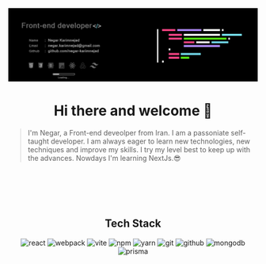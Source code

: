 <img src="/git-cover2.jpg"/>

<h1 align="center">Hi there and welcome 👋</h1> 

> I'm Negar, a Front-end deveolper from Iran. I am a passoniate self-taught developer. I am always eager to learn new technologies, new techniques and improve my skills. I try my level best to keep up with the advances. Nowdays I'm learning NextJs.😎

<br/>
<br/>
<br/>
<br/>

<h2 align="center">Tech Stack</h2> 

<section align="center">
  
![react](https://camo.githubusercontent.com/631c168ca72260cdd6493575529ae23230c7f09c0b3df7ab90ffc51facde305a/68747470733a2f2f696d672e736869656c64732e696f2f7374617469632f76313f6c6f676f3d7265616374266c6162656c3d266d6573736167653d526561637426636f6c6f723d324433333342266c6f676f57696474683d3230266c6f676f436f6c6f723d454545267374796c653d666c61742d737175617265)
![webpack](https://camo.githubusercontent.com/f6c6fb8739cfb7456e7d5365aa5b98ff7a578f00092fdc27ffd12f1f4ed13bcf/68747470733a2f2f696d672e736869656c64732e696f2f7374617469632f76313f6c6f676f3d7765627061636b266c6162656c3d266d6573736167653d5765627061636b26636f6c6f723d324433333342266c6f676f57696474683d3230266c6f676f436f6c6f723d454545267374796c653d666c61742d737175617265)
![vite](https://img.shields.io/badge/vite-323442?style=flat&logo=vite&logoColor=white)
![npm](https://camo.githubusercontent.com/0d7f89dd5dedc20052d72310a75ea0b12e5718a9bbb63c4e7936ed335c2aa846/68747470733a2f2f696d672e736869656c64732e696f2f7374617469632f76313f6c6f676f3d6e706d266c6162656c3d266d6573736167653d6e706d26636f6c6f723d324433333342266c6f676f57696474683d3230266c6f676f436f6c6f723d454545267374796c653d666c61742d737175617265)
![yarn](https://camo.githubusercontent.com/d63fcaf823fe5a25debdc319d394b8f46e87b7c5c90b7591664e1f68c4605073/68747470733a2f2f696d672e736869656c64732e696f2f7374617469632f76313f6c6f676f3d7961726e266c6162656c3d266d6573736167653d7961726e26636f6c6f723d324433333342266c6f676f57696474683d3230266c6f676f436f6c6f723d454545267374796c653d666c61742d737175617265)
![git](https://camo.githubusercontent.com/d8dc5a567d7154d9aca38f441cfdd2ec97622834f5c2fbf9faeca301bc713e00/68747470733a2f2f696d672e736869656c64732e696f2f7374617469632f76313f6c6f676f3d676974266c6162656c3d266d6573736167653d67697426636f6c6f723d324433333342266c6f676f57696474683d3230266c6f676f436f6c6f723d454545267374796c653d666c61742d737175617265)
![github](https://camo.githubusercontent.com/a5f441f6cf75ae0b689987a01a7cff7650141fcc5fd80e9c1d1886851cb88089/68747470733a2f2f696d672e736869656c64732e696f2f7374617469632f76313f6c6f676f3d676974687562266c6162656c3d266d6573736167653d47697468756226636f6c6f723d324433333342266c6f676f57696474683d3230266c6f676f436f6c6f723d454545267374796c653d666c61742d737175617265)
![mongodb](https://camo.githubusercontent.com/ed6272baaaaf009ebe90fa384ab9dd068260d2b5c7ee4ac88ca79c4dc5a7a70e/68747470733a2f2f696d672e736869656c64732e696f2f7374617469632f76313f6c6f676f3d6d6f6e676f6462266c6162656c3d266d6573736167653d4d6f6e676f444226636f6c6f723d324433333342266c6f676f57696474683d3230266c6f676f436f6c6f723d454545267374796c653d666c61742d737175617265)
![prisma](https://camo.githubusercontent.com/d952aa0079fd520cbd0f0e6802f2f401bdc755396c35700cc5b137daae306f7c/68747470733a2f2f696d672e736869656c64732e696f2f7374617469632f76313f6c6f676f3d707269736d61266c6162656c3d266d6573736167653d507269736d6126636f6c6f723d324433333342266c6f676f57696474683d3230266c6f676f436f6c6f723d454545267374796c653d666c61742d737175617265)
</section>
